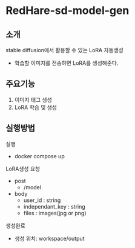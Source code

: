 
# RedHare-sd-model-gen

소개
------
stable diffusion에서 활용할 수 있는 LoRA 자동생성 
- 학습할 이미지를 전송하면 LoRA를 생성해준다.


주요기능
-----
1. 이미지 태그 생성
2. LoRA 학습 및 생성


실행방법
----
실행
- docker compose up

LoRA생성 요청
- post
  - /model
- body
  - user_id : string
  - independant_key : string
  - files : images(jpg or png)
 
생성완료
- 생성 위치: workspace/output
